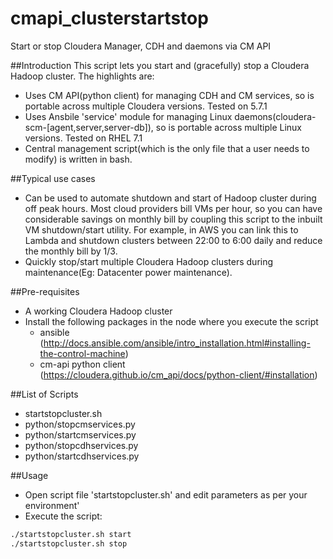 # cmapi_clusterstartstop
Start or stop Cloudera Manager, CDH and daemons via CM API

##Introduction
This script lets you start and (gracefully) stop a Cloudera Hadoop cluster. The highlights are:
 - Uses CM API(python client) for managing CDH and CM services, so is portable across multiple Cloudera versions. Tested on 5.7.1
 - Uses Ansbile 'service' module for managing Linux daemons(cloudera-scm-[agent,server,server-db]), so is portable across multiple Linux versions. Tested on RHEL 7.1
 - Central management script(which is the only file that a user needs to modify) is written in bash.

##Typical use cases
 - Can be used to automate shutdown and start of Hadoop cluster during off peak hours. Most cloud providers bill VMs per hour, so you can have considerable savings on monthly bill by coupling this script to the inbuilt VM shutdown/start utility. For example, in AWS you can link this to Lambda and shutdown clusters between 22:00 to 6:00 daily and reduce the monthly bill by 1/3.
 - Quickly stop/start multiple Cloudera Hadoop clusters during maintenance(Eg: Datacenter power maintenance).

##Pre-requisites
 - A working Cloudera Hadoop cluster
 - Install the following packages in the node where you execute the script
   * ansible  (http://docs.ansible.com/ansible/intro_installation.html#installing-the-control-machine)
   * cm-api python client  (https://cloudera.github.io/cm_api/docs/python-client/#installation)

##List of Scripts
 - startstopcluster.sh
 - python/stopcmservices.py
 - python/startcmservices.py
 - python/stopcdhservices.py
 - python/startcdhservices.py

##Usage
 - Open script file 'startstopcluster.sh' and edit parameters as per your environment'
 - Execute the script:
```sh
./startstopcluster.sh start
./startstopcluster.sh stop
```

